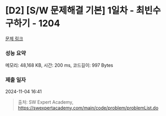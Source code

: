 # [D2] [S/W 문제해결 기본] 1일차 - 최빈수 구하기 - 1204 

[문제 링크](https://swexpertacademy.com/main/code/problem/problemDetail.do?contestProbId=AV13zo1KAAACFAYh) 

### 성능 요약

메모리: 48,168 KB, 시간: 200 ms, 코드길이: 997 Bytes

### 제출 일자

2024-11-04 16:41



> 출처: SW Expert Academy, https://swexpertacademy.com/main/code/problem/problemList.do
